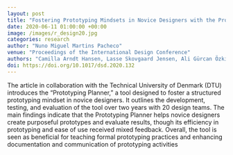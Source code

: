 ```yaml
---
layout: post
title: "Fostering Prototyping Mindsets in Novice Designers with the Prototyping Planner"
date: 2020-06-11 01:00:00 +00:00
image: /images/r_design20.jpg
categories: research
author: "Nuno Miguel Martins Pacheco"
venue: "Proceedings of the International Design Conference"
authors: "Camilla Arndt Hansen, Lasse Skovgaard Jensen, Ali Gürcan Özkil and <strong>Nuno Miguel Martins Pacheco</strong>"
doi: https://doi.org/10.1017/dsd.2020.132
---
```


The article in collaboration with the Technical University of Denmark (DTU) introduces the “Prototyping Planner,” a tool designed to foster a structured prototyping mindset in novice designers. It outlines the development, testing, and evaluation of the tool over two years with 20 design teams. The main findings indicate that the Prototyping Planner helps novice designers create purposeful prototypes and evaluate results, though its efficiency in prototyping and ease of use received mixed feedback. Overall, the tool is seen as beneficial for teaching formal prototyping practices and enhancing documentation and communication of prototyping activities